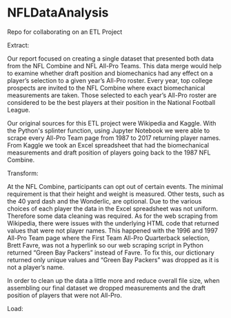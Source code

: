 # NFLDataAnalysis
Repo for collaborating on an ETL Project

Extract:

Our report focused on creating a single dataset that presented both data from the NFL Combine and NFL All-Pro Teams. This data merge would help to examine whether draft position and biomechanics had any effect on a player’s selection to a given year’s All-Pro roster. Every year, top college prospects are invited to the NFL Combine where exact biomechanical measurements are taken. Those selected to each year’s All-Pro roster are considered to be the best players at their position in the National Football League. 

Our original sources for this ETL project were Wikipedia and Kaggle. With the Python's splinter function, using Jupyter Notebook we were able to scrape every All-Pro Team page from 1987 to 2017 returning player names. From Kaggle we took an Excel spreadsheet that had the biomechanical measurements and draft position of players going back to the 1987 NFL Combine. 

Transform:

At the NFL Combine, participants can opt out of certain events. The minimal requirement is that their height and weight is measured. Other tests, such as the 40 yard dash and the Wonderlic, are optional. Due to the various choices of each player the data in the Excel spreadsheet was not uniform. Therefore some data cleaning was required. As for the web scraping from Wikipedia, there were issues with the underlying HTML code that returned values that were not player names. This happened with the 1996 and 1997 All-Pro Team page where the First Team All-Pro Quarterback selection, Brett Favre, was not a hyperlink so our web scraping script in Python returned “Green Bay Packers” instead of Favre. To fix this, our dictionary returned only unique values and “Green Bay Packers” was dropped as it is not a player’s name. 

In order to clean up the data a little more and reduce overall file size, when assembling our final dataset we dropped measurements and the draft position of players that were not All-Pro. 

Load:
